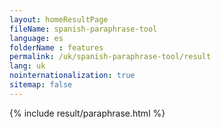 ```yaml
---
layout: homeResultPage
fileName: spanish-paraphrase-tool
language: es
folderName : features
permalink: /uk/spanish-paraphrase-tool/result
lang: uk
nointernationalization: true
sitemap: false
---
```

{% include result/paraphrase.html %}

<script src="/js/result/paraprashing.js" data-foldername="{{page.folderName}}" data-lang="{{page.lang}}"></script>